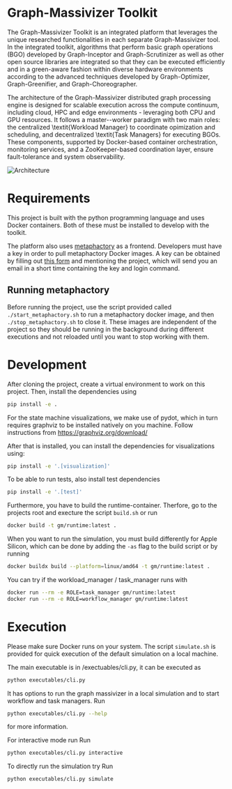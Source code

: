 # Graph-Massivizer Toolkit
The Graph-Massivizer Toolkit is an integrated platform that leverages the unique researched functionalities in each separate Graph-Massivizer tool. In the integrated toolkit, algorithms that perform basic graph operations (BGO) developed by Graph-Inceptor and Graph-Scrutinizer as well as other open source libraries are integrated so that they can be executed efficiently and in a green-aware fashion within diverse hardware environments according to the advanced techniques developed by Graph-Optimizer, Graph-Greenifier, and Graph-Choreographer.

The architecture of the Graph-Massivizer distributed graph processing engine is designed for scalable execution across the compute continuum, including cloud, HPC and edge environments - leveraging both CPU and GPU resources. It follows a master--worker paradigm with two main roles: the centralized \textit{Workload Manager} to coordinate opimization and scheduling, and decentralized \textit{Task Managers} for executing BGOs. These components, supported by Docker-based container orchestration, monitoring services, and a ZooKeeper-based coordination layer, ensure fault-tolerance and system observability.

![Architecture](https://github.com/graph-massivizer/.github/figs/overview.png)

# Requirements
This project is built with the python programming language and uses Docker containers. Both of these must be installed to develop with the toolkit.

The platform also uses [metaphactory](https://metaphacts.com/) as a frontend. Developers must have a key in order to pull metaphactory Docker images. A key can be obtained by filling out [this form](https://metaphacts.com/get-started#docker-trial) and mentioning the project, which will send you an email in a short time containing the key and login command.

## Running metaphactory
Before running the project, use the script provided called `./start_metaphactory.sh` to run a metaphactory docker image, and then `./stop_metaphactory.sh` to close it. These images are independent of the project so they should be running in the background during different executions and not reloaded until you want to stop working with them.

# Development
After cloning the project, create a virtual environment to work on this project.
Then, install the dependencies using

```bash
pip install -e .
```

For the state machine visualizations, we make use of pydot, which in turn requires graphviz to be installed natively on you machine.
Follow instructions from https://graphviz.org/download/

After that is installed, you can install the dependencies for visualizations using:

```bash
pip install -e '.[visualization]'
```

To be able to run tests, also install test dependencies

```bash
pip install -e '.[test]'
```

Furthermore, you have to build the runtime-container. Therfore, go to the projects root and execture the script `build.sh` or run

```bash
docker build -t gm/runtime:latest .
```

When you want to run the simulation, you must build differently for Apple Silicon, which can be done by adding the `-as` flag to the build script or by running

```bash
docker buildx build --platform=linux/amd64 -t gm/runtime:latest .
```

You can try if the workload_manager / task_manager runs with

```bash
docker run --rm -e ROLE=task_manager gm/runtime:latest
docker run --rm -e ROLE=workflow_manager gm/runtime:latest
```

# Execution

Please make sure Docker runs on your system. The script `simulate.sh` is provided for quick execution of the default simulation on a local machine.

The main executable is in /exectuables/cli.py, it can be executed as

```bash
python executables/cli.py
```

It has options to run the graph massivizer in a local simulation and to start workflow and task managers.
Run
```bash
python executables/cli.py --help
```
for more information.

For interactive mode run
Run
```bash
python executables/cli.py interactive
```

To directly run the simulation try
Run
```bash
python executables/cli.py simulate
```
